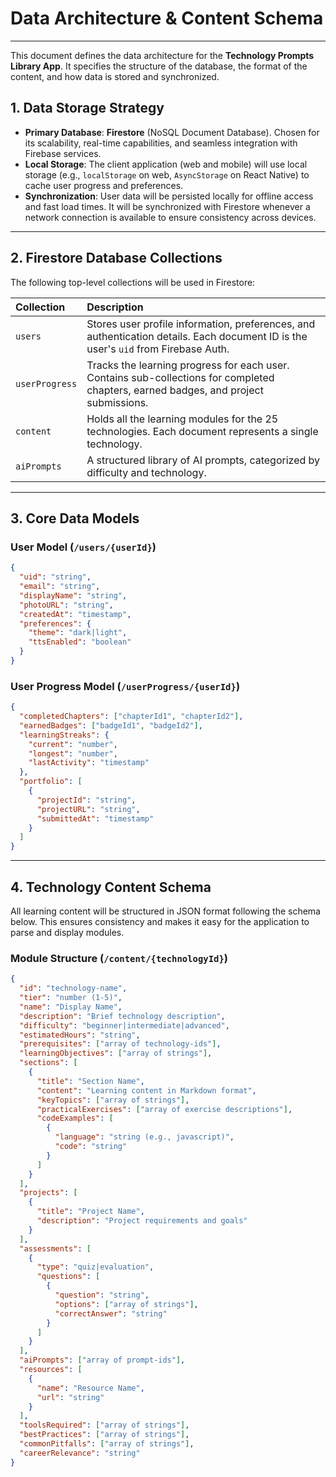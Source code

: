 # Data Architecture & Content Schema

---

This document defines the data architecture for the **Technology Prompts Library App**. It specifies the structure of the database, the format of the content, and how data is stored and synchronized.

## 1. Data Storage Strategy

- **Primary Database**: **Firestore** (NoSQL Document Database). Chosen for its scalability, real-time capabilities, and seamless integration with Firebase services.
- **Local Storage**: The client application (web and mobile) will use local storage (e.g., `localStorage` on web, `AsyncStorage` on React Native) to cache user progress and preferences.
- **Synchronization**: User data will be persisted locally for offline access and fast load times. It will be synchronized with Firestore whenever a network connection is available to ensure consistency across devices.

---

## 2. Firestore Database Collections

The following top-level collections will be used in Firestore:

| Collection | Description |
| :--- | :--- |
| `users` | Stores user profile information, preferences, and authentication details. Each document ID is the user's `uid` from Firebase Auth. |
| `userProgress` | Tracks the learning progress for each user. Contains sub-collections for completed chapters, earned badges, and project submissions. |
| `content` | Holds all the learning modules for the 25 technologies. Each document represents a single technology. |
| `aiPrompts` | A structured library of AI prompts, categorized by difficulty and technology. |

---

## 3. Core Data Models

### User Model (`/users/{userId}`)
```json
{
  "uid": "string",
  "email": "string",
  "displayName": "string",
  "photoURL": "string",
  "createdAt": "timestamp",
  "preferences": {
    "theme": "dark|light",
    "ttsEnabled": "boolean"
  }
}
```

### User Progress Model (`/userProgress/{userId}`)
```json
{
  "completedChapters": ["chapterId1", "chapterId2"],
  "earnedBadges": ["badgeId1", "badgeId2"],
  "learningStreaks": {
    "current": "number",
    "longest": "number",
    "lastActivity": "timestamp"
  },
  "portfolio": [
    {
      "projectId": "string",
      "projectURL": "string",
      "submittedAt": "timestamp"
    }
  ]
}
```

---

## 4. Technology Content Schema

All learning content will be structured in JSON format following the schema below. This ensures consistency and makes it easy for the application to parse and display modules.

### Module Structure (`/content/{technologyId}`)
```json
{
  "id": "technology-name",
  "tier": "number (1-5)",
  "name": "Display Name",
  "description": "Brief technology description",
  "difficulty": "beginner|intermediate|advanced",
  "estimatedHours": "string",
  "prerequisites": ["array of technology-ids"],
  "learningObjectives": ["array of strings"],
  "sections": [
    {
      "title": "Section Name",
      "content": "Learning content in Markdown format",
      "keyTopics": ["array of strings"],
      "practicalExercises": ["array of exercise descriptions"],
      "codeExamples": [
        {
          "language": "string (e.g., javascript)",
          "code": "string"
        }
      ]
    }
  ],
  "projects": [
    {
      "title": "Project Name",
      "description": "Project requirements and goals"
    }
  ],
  "assessments": [
    {
      "type": "quiz|evaluation",
      "questions": [
        {
          "question": "string",
          "options": ["array of strings"],
          "correctAnswer": "string"
        }
      ]
    }
  ],
  "aiPrompts": ["array of prompt-ids"],
  "resources": [
    {
      "name": "Resource Name",
      "url": "string"
    }
  ],
  "toolsRequired": ["array of strings"],
  "bestPractices": ["array of strings"],
  "commonPitfalls": ["array of strings"],
  "careerRelevance": "string"
}
```
